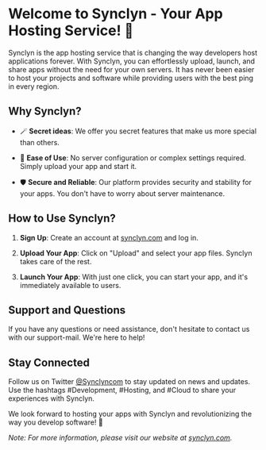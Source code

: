 # Welcome to Synclyn - Your App Hosting Service! 🚀

Synclyn is the app hosting service that is changing the way developers host applications forever. With Synclyn, you can effortlessly upload, launch, and share apps without the need for your own servers. It has never been easier to host your projects and software while providing users with the best ping in every region.

## Why Synclyn?

- 🪄 **Secret ideas**: We offer you secret features that make us more special than others.
  
- 🚀 **Ease of Use**: No server configuration or complex settings required. Simply upload your app and start it.

- 🛡️ **Secure and Reliable**: Our platform provides security and stability for your apps. You don't have to worry about server maintenance.

## How to Use Synclyn?

1. **Sign Up**: Create an account at [synclyn.com](https://www.synclyn.com) and log in.

2. **Upload Your App**: Click on "Upload" and select your app files. Synclyn takes care of the rest.

3. **Launch Your App**: With just one click, you can start your app, and it's immediately available to users.

## Support and Questions

If you have any questions or need assistance, don't hesitate to contact us with our support-mail. We're here to help!

## Stay Connected

Follow us on Twitter [@Synclyncom](https://twitter.com/Synclyncom) to stay updated on news and updates. Use the hashtags #Development, #Hosting, and #Cloud to share your experiences with Synclyn.

We look forward to hosting your apps with Synclyn and revolutionizing the way you develop software! 🚀

*Note: For more information, please visit our website at [synclyn.com](https://www.synclyn.com).*
